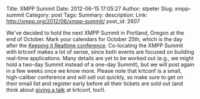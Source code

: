 Title: XMPP Summit
Date: 2012-06-15 17:05:27
Author: stpeter
Slug: xmpp-summit
Category: post
Tags: 
Summary: description:
Link: http://xmpp.org/2012/06/xmpp-summit/
post_id: 2607


We've decided to hold the next XMPP Summit in Portland, Oregon at the end of October. Mark your calendars for October 25th, which is the day after the [Keeping it Realtime conference](http://2012.krtconf.com/). Co-locating the XMPP Summit with krtconf makes a lot of sense, since both events are focused on building real-time applications. Many details are yet to be worked out (e.g., we might hold a two-day Summit instead of a one-day Summit), but we will post again in a few weeks once we know more. Please note that krtconf is a small, high-caliber conference and will sell out quickly, so make sure to get on their email list and register early before all their tickets are sold out (and think about [giving a talk](http://blog.krtconf.com/post/24012727201/krtconf-2012-call-for-speakers) at krtconf, too!).
